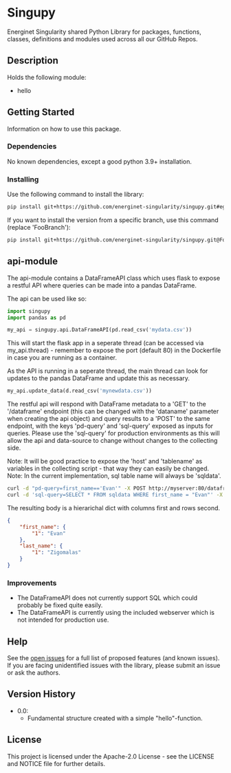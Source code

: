 # Singupy

Energinet Singularity shared Python Library for packages, functions, classes, definitions and modules used across all our GitHub Repos.

## Description

Holds the following module:
* hello

## Getting Started

Information on how to use this package.

### Dependencies

No known dependencies, except a good python 3.9+ installation.

### Installing

Use the following command to install the library:
````bash
pip install git+https://github.com/energinet-singularity/singupy.git#egg=singupy
````

If you want to install the version from a specific branch, use this command (replace 'FooBranch'):

````bash
pip install git+https://github.com/energinet-singularity/singupy.git@FooBranch#egg=singupy
````

## api-module

The api-module contains a DataFrameAPI class which uses flask to expose a restful API where queries can be made into a pandas DataFrame.

The api can be used like so:
````python
import singupy
import pandas as pd

my_api = singupy.api.DataFrameAPI(pd.read_csv('mydata.csv'))
````

This will start the flask app in a seperate thread (can be accessed via my_api.thread) - remember to expose the port (default 80) in the Dockerfile in case you are running as a container.

As the API is running in a seperate thread, the main thread can look for updates to the pandas DataFrame and update this as necessary.

````python
my_api.update_data(d.read_csv('mynewdata.csv'))
````

The restful api will respond with DataFrame metadata to a 'GET' to the '/dataframe' endpoint (this can be changed with the 'dataname' parameter when creating the api object) and query results to a 'POST' to the same endpoint, with the keys 'pd-query' and 'sql-query' exposed as inputs for queries. Please use the 'sql-query' for production environments as this will allow the api and data-source to change without changes to the collecting side.

Note: It will be good practice to expose the 'host' and 'tablename' as variables in the collecting script - that way they can easily be changed.
Note: In the current implementation, sql table name will always be 'sqldata'.

````bash
curl -d "pd-query=first_name=='Evan'" -X POST http://myserver:80/dataframe
curl -d 'sql-query=SELECT * FROM sqldata WHERE first_name = "Evan"' -X POST http://myserver:80/dataframe
````

The resulting body is a hierarichal dict with columns first and rows second.

````json
{
    "first_name": {
        "1": "Evan"
    },
    "last_name": {
        "1": "Zigomalas"
    }
}
````

### Improvements

- The DataFrameAPI does not currently support SQL which could probably be fixed quite easily.
- The DataFrameAPI is currently using the included webserver which is not intended for production use.

## Help

See the [open issues](https://github.com/energinet-singularity/singupy/issues) for a full list of proposed features (and known issues).
If you are facing unidentified issues with the library, please submit an issue or ask the authors.

## Version History

* 0.0:
    * Fundamental structure created with a simple "hello"-function.

## License

This project is licensed under the Apache-2.0 License - see the LICENSE and NOTICE file for further details.